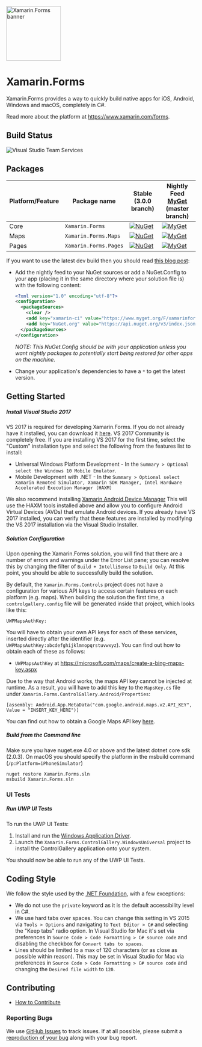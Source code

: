 <img src="banner.png" alt="Xamarin.Forms banner" height="145" />

# Xamarin.Forms #

Xamarin.Forms provides a way to quickly build native apps for iOS, Android, Windows and macOS, completely in C#.

Read more about the platform at https://www.xamarin.com/forms.

## Build Status ##

![Visual Studio Team Services ](https://img.shields.io/vso/build/devdiv/0bdbc590-a062-4c3f-b0f6-9383f67865ee/7981.svg?style=flat&label=VSTS%20Master "VSTS")

## Packages ##

Platform/Feature               | Package name                              | Stable (3.0.0 branch)     |Nightly Feed [MyGet](https://www.myget.org/F/xamarinforms-ci/api/v2)  (master branch)
-----------------------|-------------------------------------------|-----------------------------|-------------------------
Core             | `Xamarin.Forms` | [![NuGet](https://img.shields.io/nuget/v/Xamarin.Forms.svg?style=flat-square&label=nuget)](https://www.nuget.org/packages/Xamarin.Forms/)| [![MyGet](https://img.shields.io/myget/xamarinforms-ci/vpre/Xamarin.Forms.svg?style=flat-square&label=myget)](https://myget.org/feed/xamarinforms-ci/package/nuget/Xamarin.Forms)
Maps                 | `Xamarin.Forms.Maps`    | [![NuGet](https://img.shields.io/nuget/v/Xamarin.Forms.Maps.svg?style=flat-square&label=nuget)](https://www.nuget.org/packages/Xamarin.Forms.Maps/) | [![MyGet](https://img.shields.io/myget/xamarinforms-ci/vpre/Xamarin.Forms.Maps.svg?style=flat-square&label=myget)](https://myget.org/feed/xamarinforms-ci/package/nuget/Xamarin.Forms.Maps)
Pages  | `Xamarin.Forms.Pages`  | [![NuGet](https://img.shields.io/nuget/v/Xamarin.Forms.Pages.svg?style=flat-square&label=nuget)](https://www.nuget.org/packages/Xamarin.Forms.Pages/) | [![MyGet](https://img.shields.io/myget/xamarinforms-ci/vpre/Xamarin.Forms.Pages.svg?style=flat-square&label=myget)](https://myget.org/feed/xamarin.forms-ci/package/nuget/Xamarin.Forms.Pages)

If you want to use the latest dev build then you should read [this blog post](https://blog.xamarin.com/try-the-latest-in-xamarin-forms-with-nightly-builds):

- Add the nightly feed to your NuGet sources or add a NuGet.Config to your app (placing it in the same directory where your solution file is) with the following content:

  ```xml
  <?xml version="1.0" encoding="utf-8"?>
  <configuration>
    <packageSources>
      <clear />
      <add key="xamarin-ci" value="https://www.myget.org/F/xamarinforms-ci/api/v2" />
      <add key="NuGet.org" value="https://api.nuget.org/v3/index.json" />
    </packageSources>
  </configuration>
  ```

  *NOTE: This NuGet.Config should be with your application unless you want nightly packages to potentially start being restored for other apps on the machine.*

- Change your application's dependencies to have a `*` to get the latest version.

## Getting Started ##

##### Install Visual Studio 2017 #####

VS 2017 is required for developing Xamarin.Forms. If you do not already have it installed, you can download it [here](https://www.visualstudio.com/downloads/download-visual-studio-vs). VS 2017 Community is completely free. If you are installing VS 2017 for the first time, select the "Custom" installation type and select the following from the features list to install:

- Universal Windows Platform Development - In the `Summary > Optional select the Windows 10 Mobile Emulator`.
- Mobile Development with .NET - In the `Summary > Optional select Xamarin Remoted Simulator, Xamarin SDK Manager, Intel Hardware Accelerated Execution Manager (HAXM)`

We also recommend installing [Xamarin Android Device Manager](https://developer.xamarin.com/guides/android/getting_started/installation/android-emulator/xamarin-device-manager/) This will use the HAXM tools installed above and allow you to configure Android Virtual Devices (AVDs) that emulate Android devices.
If you already have VS 2017 installed, you can verify that these features are installed by modifying the VS 2017 installation via the Visual Studio Installer.

##### Solution Configuration #####

Upon opening the Xamarin.Forms solution, you will find that there are a number of errors and warnings under the Error List pane; you can resolve this by changing the filter of `Build + IntelliSense` to `Build Only`. At this point, you should be able to successfully build the solution.

By default, the `Xamarin.Forms.Controls` project does not have a configuration for various API keys to access certain features on each platform (e.g. maps). When building the solution the first time, a `controlgallery.config` file will be generated inside that project, which looks like this:

    UWPMapsAuthKey:

You will have to obtain your own API keys for each of these services, inserted directly after the identifier (e.g. `UWPMapsAuthKey:abcdefghijklmnopqrstuvwxyz`). You can find out how to obtain each of these as follows:

- `UWPMapsAuthKey` at https://microsoft.com/maps/create-a-bing-maps-key.aspx

Due to the way that Android works, the maps API key cannot be injected at runtime. As a result, you will have to add this key to the `MapsKey.cs` file under `Xamarin.Forms.ControlGallery.Android/Properties`:

    [assembly: Android.App.MetaData("com.google.android.maps.v2.API_KEY", Value = "INSERT_KEY_HERE")]

You can find out how to obtain a Google Maps API key [here](https://developer.xamarin.com/guides/android/platform_features/maps_and_location/maps/obtaining_a_google_maps_api_key/).

##### Build from the Command line #####

Make sure you have nuget.exe 4.0 or above and the latest dotnet core sdk (2.0.3). On macOS you should specify the platform in the msbuild command (`/p:Platform=iPhoneSimulator`)

    nuget restore Xamarin.Forms.sln
    msbuild Xamarin.Forms.sln

### UI Tests ###

##### Run UWP UI Tests #####

To run the UWP UI Tests:

1. Install and run the [Windows Application Driver](https://github.com/Microsoft/WinAppDriver#installing-and-running-windows-application-driver).
2. Launch the `Xamarin.Forms.ControlGallery.WindowsUniversal` project to install the ControlGallery application onto your system.

You should now be able to run any of the UWP UI Tests.

## Coding Style ##

We follow the style used by the [.NET Foundation](https://github.com/dotnet/corefx/blob/master/Documentation/coding-guidelines/coding-style.md), with a few exceptions:

- We do not use the `private` keyword as it is the default accessibility level in C#.
- We use hard tabs over spaces. You can change this setting in VS 2015 via `Tools > Options` and navigating to `Text Editor > C#` and selecting the "Keep tabs" radio option. In Visual Studio for Mac it's set via preferences in `Source Code > Code Formatting > C# source code` and disabling the checkbox for `Convert tabs to spaces`.
- Lines should be limited to a max of 120 characters (or as close as possible within reason). This may be set in Visual Studio for Mac via preferences in `Source Code > Code Formatting > C# source code` and changing the `Desired file width` to `120`.

## Contributing ##

- [How to Contribute](https://github.com/xamarin/Xamarin.Forms/blob/master/CONTRIBUTING.md)

### Reporting Bugs ###

We use [GitHub Issues](https://github.com/xamarin/Xamarin.Forms/issues) to track issues. If at all possible, please submit a [reproduction of your bug](https://gist.github.com/jassmith/92405c300e54a01dcc6d) along with your bug report.
